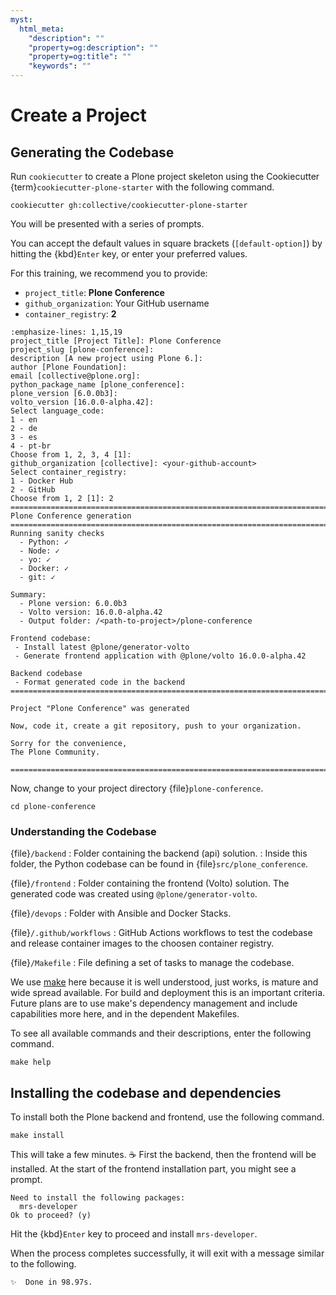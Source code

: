 ```yaml
---
myst:
  html_meta:
    "description": ""
    "property=og:description": ""
    "property=og:title": ""
    "keywords": ""
---
```


# Create a Project

## Generating the Codebase

Run `cookiecutter` to create a Plone project skeleton using the Cookiecutter {term}`cookiecutter-plone-starter` with the following command.

```{code-block} shell
cookiecutter gh:collective/cookiecutter-plone-starter
```

You will be presented with a series of prompts.

You can accept the default values in square brackets (`[default-option]`) by hitting the {kbd}`Enter` key, or enter your preferred values.

For this training, we recommend you to provide:

* `project_title`: **Plone Conference**
* `github_organization`: Your GitHub username
* `container_registry`: **2**

```{code-block} console
:emphasize-lines: 1,15,19
project_title [Project Title]: Plone Conference
project_slug [plone-conference]:
description [A new project using Plone 6.]:
author [Plone Foundation]:
email [collective@plone.org]:
python_package_name [plone_conference]:
plone_version [6.0.0b3]:
volto_version [16.0.0-alpha.42]:
Select language_code:
1 - en
2 - de
3 - es
4 - pt-br
Choose from 1, 2, 3, 4 [1]:
github_organization [collective]: <your-github-account>
Select container_registry:
1 - Docker Hub
2 - GitHub
Choose from 1, 2 [1]: 2
================================================================================
Plone Conference generation
================================================================================
Running sanity checks
  - Python: ✓
  - Node: ✓
  - yo: ✓
  - Docker: ✓
  - git: ✓

Summary:
  - Plone version: 6.0.0b3
  - Volto version: 16.0.0-alpha.42
  - Output folder: /<path-to-project>/plone-conference

Frontend codebase:
 - Install latest @plone/generator-volto
 - Generate frontend application with @plone/volto 16.0.0-alpha.42

Backend codebase
 - Format generated code in the backend
================================================================================

Project "Plone Conference" was generated

Now, code it, create a git repository, push to your organization.

Sorry for the convenience,
The Plone Community.

================================================================================
```

Now, change to your project directory {file}`plone-conference`.

```{code-base} shell
cd plone-conference
```

### Understanding the Codebase

{file}`/backend`
: Folder containing the backend (api) solution.
: Inside this folder, the Python codebase can be found in {file}`src/plone_conference`.

{file}`/frontend`
: Folder containing the frontend (Volto) solution. The generated code was created using `@plone/generator-volto`.

{file}`/devops`
: Folder with Ansible and Docker Stacks.

{file}`/.github/workflows`
: GitHub Actions workflows to test the codebase and release container images to the choosen container registry.

{file}`/Makefile`
: File defining a set of tasks to manage the codebase.

We use [make](https://www.gnu.org/software/make/) here because it is well understood, just works, is mature and wide spread available.
For build and deployment this is an important criteria.
Future plans are to use make's dependency management and include capabilities more here, and in the dependent Makefiles.

To see all available commands and their descriptions, enter the following command.

```{code-block} shell
make help
```

## Installing the codebase and dependencies

To install both the Plone backend and frontend, use the following command.

```{code-base} shell
make install
```


This will take a few minutes.
☕️
First the backend, then the frontend will be installed.
At the start of the frontend installation part, you might see a prompt.

```console
Need to install the following packages:
  mrs-developer
Ok to proceed? (y)
```

Hit the {kbd}`Enter` key to proceed and install `mrs-developer`.

When the process completes successfully, it will exit with a message similar to the following.

```console
✨  Done in 98.97s.
```
